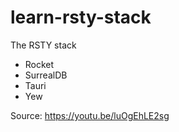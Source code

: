 # learn-rsty-stack

The RSTY stack

- Rocket
- SurrealDB
- Tauri
- Yew

Source: https://youtu.be/luOgEhLE2sg


